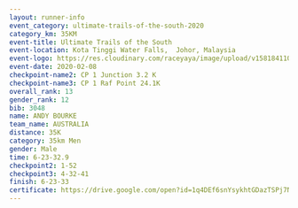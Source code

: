 ```yaml
--- 
layout: runner-info 
event_category: ultimate-trails-of-the-south-2020 
category_km: 35KM 
event-title: Ultimate Trails of the South 
event-location: Kota Tinggi Water Falls,  Johor, Malaysia 
event-logo: https://res.cloudinary.com/raceyaya/image/upload/v1581841103/logo/2020/ultimate-trails-2020_i93dfj.jpg 
event-date: 2020-02-08 
checkpoint-name2: CP 1 Junction 3.2 K 
checkpoint-name3: CP 1 Raf Point 24.1K 
overall_rank: 13
gender_rank: 12
bib: 3048
name: ANDY BOURKE
team_name: AUSTRALIA
distance: 35K
category: 35km Men
gender: Male
time: 6-23-32.9
checkpoint2: 1-52
checkpoint3: 4-32-41
finish: 6-23-33
certificate: https://drive.google.com/open?id=1q4DEf6snYsykhtGDazTSPj7NpzTIZ_0c
--- 
```

